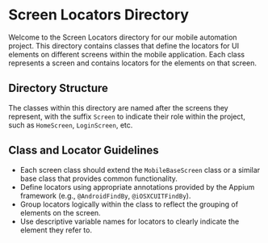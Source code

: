 # Screen Locators Directory

Welcome to the Screen Locators directory for our mobile automation project. This directory contains classes that define the locators for UI elements on different screens within the mobile application. Each class represents a screen and contains locators for the elements on that screen.

## Directory Structure

The classes within this directory are named after the screens they represent, with the suffix `Screen` to indicate their role within the project, such as `HomeScreen`, `LoginScreen`, etc.

## Class and Locator Guidelines

- Each screen class should extend the `MobileBaseScreen` class or a similar base class that provides common functionality.
- Define locators using appropriate annotations provided by the Appium framework (e.g., `@AndroidFindBy`, `@iOSXCUITFindBy`).
- Group locators logically within the class to reflect the grouping of elements on the screen.
- Use descriptive variable names for locators to clearly indicate the element they refer to.
